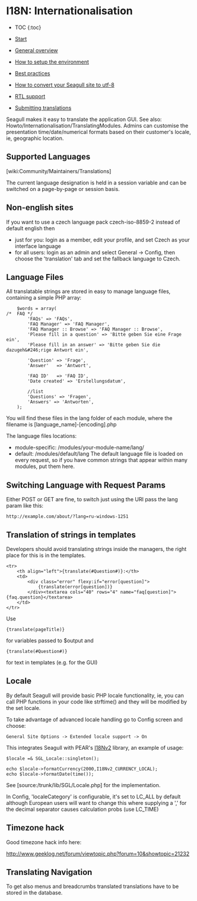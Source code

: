 <!-- Name: Howto/Internationalisation -->
<!-- Version: 17 -->
<!-- Last-Modified: 2009/03/04 10:52:18 -->
<!-- Author: demian -->
<!-- Status: Original -->

# I18N: Internationalisation
* TOC
{:toc}

 * [Start][1]
 * [General overview][2]
 * [How to setup the environment][3]
 * [Best practices][4]
 * [How to convert your Seagull site to utf-8][5]
 * [RTL support][6]
 * [Submitting translations][7]

Seagull makes it easy to translate the application GUI. See also: Howto/Internationalisation/TranslatingModules. Admins can customise the presentation time/date/numerical formats based on their customer's locale, ie, geographic location.

## Supported Languages

[wiki:Community/Maintainers/Translations]

The current language designation is held in a session variable and can be switched on a page-by-page or session basis.

## Non-english sites

If you want to use a czech language pack czech-iso-8859-2 instead of default english then

  *  just for you: login as a member, edit your profile, and set Czech as your interface language
  *  for all users: login as an admin and select General -\> Config, then choose the 'translation' tab and set the fallback language to Czech.

## Language Files
All translatable strings are stored in easy to manage language files, containing a simple PHP array:


	    $words = array(
	/*  FAQ */
	        'FAQs' => 'FAQs',
	        'FAQ Manager' => 'FAQ Manager',
	        'FAQ Manager :: Browse' => 'FAQ Manager :: Browse',
	        'Please fill in a question' => 'Bitte geben Sie eine Frage ein',
	        'Please fill in an answer' => 'Bitte geben Sie die dazugeh&#246;rige Antwort ein',
	
	        'Question' => 'Frage',
	        'Answer'   => 'Antwort',
	
	        'FAQ ID'   => 'FAQ ID',
	        'Date created' => 'Erstellungsdatum',
	
	        //list
	        'Questions' => 'Fragen',
	        'Answers' => 'Antworten',
	    );

You will find these files in the lang folder of each module, where the filename is [language\_name]-[encoding].php

The language files locations:
  * module-specific: /modules/your-module-name/lang/
  * default: /modules/default/lang
The default language file is loaded on every request, so if you have common strings that appear within many modules, put them here.

## Switching Language with Request Params
Either POST or GET are fine, to switch just using the URI pass the lang param like this:


	http://example.com/about/?lang=ru-windows-1251

## Translation of strings in templates
Developers should avoid translating strings inside the managers, the right place for this is in the templates.

	<tr>
	    <th align="left">{translate(#Question#)}:</th>
	    <td>
	        <div class="error" flexy:if="error[question]">
	            {translate(error[question])}
	        </div><textarea cols="40" rows="4" name="faq[question]">{faq.question}</textarea>
	    </td>
	</tr>

Use 

	{translate(pageTitle)}

for variables passed to $output and


	{translate(#Question#)}

for text in templates (e.g. for the GUI)

## Locale
By default Seagull will provide basic PHP locale functionality, ie, you can call PHP functions in your code like strftime() and they will  be modified by the set locale.

To take advantage of advanced locale handling go to Config screen and choose:


	General Site Options -> Extended locale support -> On

This integrates Seagull with PEAR's [I18Nv2][8] library, an example of usage:


	$locale =& SGL_Locale::singleton();
	
	echo $locale->formatCurrency(2000,I18Nv2_CURRENCY_LOCAL);
	echo $locale->formatDate(time());

See [source:/trunk/lib/SGL/Locale.php] for the implementation.

In Config, 'localeCategory' is configurable, it's set to LC\_ALL by default although European users will want to change this where supplying a ',' for the decimal separator causes calculation probs (use LC\_TIME)

## Timezone hack
Good timezone hack info here:

http://www.geeklog.net/forum/viewtopic.php?forum=10&showtopic=21232

## Translating Navigation
To get also menus and breadcrumbs translated translations have to be stored in the database.

[1]:	/wiki:Howto/Internationalisation/
[2]:	/wiki:Howto/Internationalisation/General/
[3]:	/wiki:Howto/Internationalisation/TechSetup/
[4]:	/wiki:Howto/Internationalisation/TranslationBestPractices/
[5]:	/wiki:Howto/Internationalisation/ConvertingSeagullSitesToUtf8/
[6]:	/wiki:Howto/Internationalisation/HebrewAndRtlLanguages/
[7]:	/wiki:Howto/Internationalisation/SubmittingTranslations/
[8]:	http://pear.php.net/package/I18Nv2/